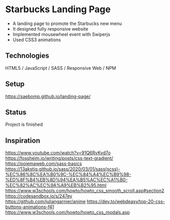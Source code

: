 # Starbucks Landing Page
- A landing page to promote the Starbucks new menu
- It designed fully responsive website
- Implemented mousewheel event with Swiperjs
- Used CSS3 animations
## Technologies
HTML5 / JavaScript / SASS / Responsive Web / NPM
## Setup
https://saebomp.github.io/landing-page/
## Status
Project is finished
## Inspiration
https://www.youtube.com/watch?v=91Q6RvKvd7o <br />
https://fossheim.io/writing/posts/css-text-gradient/<br />
https://poiemaweb.com/sass-basics <br />
https://13akstjq.github.io/sass/2020/03/01/sass(scss)-%EC%86%8C%EA%B0%9C-%EC%84%A4%EC%B9%98-%ED%8F%B4%EB%8D%94%EA%B5%AC%EC%A1%B0-%EC%82%AC%EC%9A%A9%EB%B2%95.html <br />
https://www.w3schools.com/howto/howto_css_smooth_scroll.asp#section2 <br />
https://codesandbox.io/s/247ey<br />
https://github.com/juliangarnier/anime
https://dev.to/webdeasy/top-20-css-buttons-animations-f41 
https://www.w3schools.com/howto/howto_css_modals.asp
